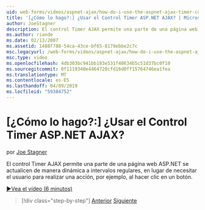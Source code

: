 ```yaml
---
uid: web-forms/videos/aspnet-ajax/how-do-i-use-the-aspnet-ajax-timer-control
title: '[¿Cómo lo hago?:] ¿Usar el Control Timer ASP.NET AJAX? | Microsoft Docs'
author: JoeStagner
description: El control Timer AJAX permite una parte de una página web ASP.NET se actualicen de manera dinámica a intervalos regulares, en lugar de necesitar el usuario realice un un...
ms.author: riande
ms.date: 02/13/2007
ms.assetid: 1488f788-54ca-43ce-bf65-8179ebbe2c7c
msc.legacyurl: /web-forms/videos/aspnet-ajax/how-do-i-use-the-aspnet-ajax-timer-control
msc.type: video
ms.openlocfilehash: 4db303bc941bb183e531f48634b5c51d37bc0f10
ms.sourcegitcommit: 0f1119340e4464720cfd16d0ff15764746ea1fea
ms.translationtype: MT
ms.contentlocale: es-ES
ms.lasthandoff: 04/09/2019
ms.locfileid: "59384752"
---
```

# <a name="how-do-i-use-the-aspnet-ajax-timer-control"></a>[¿Cómo lo hago?:] ¿Usar el Control Timer ASP.NET AJAX?

por [Joe Stagner](https://github.com/JoeStagner)

El control Timer AJAX permite una parte de una página web ASP.NET se actualicen de manera dinámica a intervalos regulares, en lugar de necesitar el usuario para realizar una acción, por ejemplo, al hacer clic en un botón.

[&#9654;Vea el vídeo (6 minutos)](https://channel9.msdn.com/Blogs/ASP-NET-Site-Videos/how-do-i-use-the-aspnet-ajax-timer-control)

> [!div class="step-by-step"]
> [Anterior](how-do-i-use-the-aspnet-ajax-roundedcorners-extender.md)
> [Siguiente](how-do-i-implement-the-predictive-fetch-pattern-for-ajax.md)
